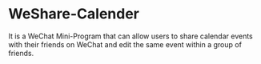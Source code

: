 # WeShare-Calender
It is a WeChat Mini-Program that can allow users to share calendar events with their friends on WeChat and edit the same event within a group of friends.
